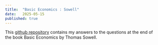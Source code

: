 ```yaml
---
title:  "Basic Economics : Sowell"
date:   2025-05-15
published: true
---
```


This [github repository](https://github.com/kumaravelrajan/Basic-Economics-Sowell-Questions.git) contains my answers to the questions at the end of the book Basic Economics by Thomas Sowell. 